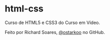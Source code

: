 # html-css
 Curso de HTML5 e CSS3 do Curso em Vídeo.

Feito por Richard Soares, <a href="https://github.com/ostarkoo">@ostarkoo</a> no GitHub.